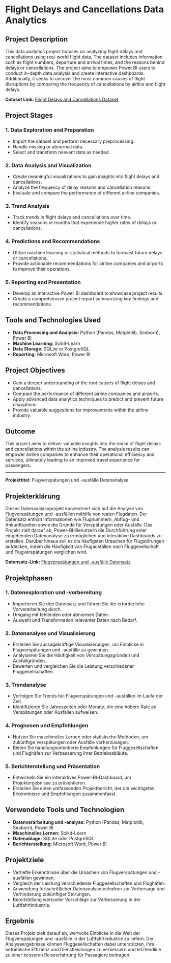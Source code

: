 # Flight Delays and Cancellations Data Analytics

## Project Description
This data analytics project focuses on analyzing flight delays and cancellations using real-world flight data. The dataset includes information such as flight numbers, departure and arrival times, and the reasons behind delays or cancellations. The project aims to empower Power BI users to conduct in-depth data analysis and create interactive dashboards. Additionally, it seeks to uncover the most common causes of flight disruptions by comparing the frequency of cancellations by airline and flight delays.

**Dataset Link:** [Flight Delays and Cancellations Dataset](https://www.kaggle.com/datasets/usdot/flight-delays/)

## Project Stages

### 1. Data Exploration and Preparation
- Import the dataset and perform necessary preprocessing.
- Handle missing or abnormal data.
- Select and transform relevant data as needed.

### 2. Data Analysis and Visualization
- Create meaningful visualizations to gain insights into flight delays and cancellations.
- Analyze the frequency of delay reasons and cancellation reasons.
- Evaluate and compare the performance of different airline companies.

### 3. Trend Analysis
- Track trends in flight delays and cancellations over time.
- Identify seasons or months that experience higher rates of delays or cancellations.

### 4. Predictions and Recommendations
- Utilize machine learning or statistical methods to forecast future delays or cancellations.
- Provide actionable recommendations for airline companies and airports to improve their operations.

### 5. Reporting and Presentation
- Develop an interactive Power BI dashboard to showcase project results.
- Create a comprehensive project report summarizing key findings and recommendations.

## Tools and Technologies Used
- **Data Processing and Analysis:** Python (Pandas, Matplotlib, Seaborn), Power BI
- **Machine Learning:** Scikit-Learn
- **Data Storage:** SQLite or PostgreSQL
- **Reporting:** Microsoft Word, Power BI

## Project Objectives
- Gain a deeper understanding of the root causes of flight delays and cancellations.
- Compare the performance of different airline companies and airports.
- Apply advanced data analytics techniques to predict and prevent future disruptions.
- Provide valuable suggestions for improvements within the airline industry.

## Outcome
This project aims to deliver valuable insights into the realm of flight delays and cancellations within the airline industry. The analysis results can empower airline companies to enhance their operational efficiency and services, ultimately leading to an improved travel experience for passengers.

---

**Projekttitel:** Flugverspätungen und -ausfälle Datenanalyse

## Projekterklärung
Dieses Datenanalyseprojekt konzentriert sich auf die Analyse von Flugverspätungen und -ausfällen mithilfe von realen Flugdaten. Der Datensatz enthält Informationen wie Flugnummern, Abflug- und Ankunftszeiten sowie die Gründe für Verspätungen oder Ausfälle. Das Projekt zielt darauf ab, Power-BI-Benutzern die Durchführung einer eingehenden Datenanalyse zu ermöglichen und interaktive Dashboards zu erstellen. Darüber hinaus soll es die häufigsten Ursachen für Flugstörungen aufdecken, indem die Häufigkeit von Flugausfällen nach Fluggesellschaft und Flugverspätungen verglichen wird.

**Datensatz-Link:** [Flugverspätungen und -ausfälle Datensatz](https://www.kaggle.com/datasets/usdot/flight-delays/)

## Projektphasen

### 1. Datenexploration und -vorbereitung
- Importieren Sie den Datensatz und führen Sie die erforderliche Vorverarbeitung durch.
- Umgang mit fehlenden oder abnormen Daten.
- Auswahl und Transformation relevanter Daten nach Bedarf.

### 2. Datenanalyse und Visualisierung
- Erstellen Sie aussagekräftige Visualisierungen, um Einblicke in Flugverspätungen und -ausfälle zu gewinnen.
- Analysieren Sie die Häufigkeit von Verspätungsgründen und Ausfallgründen.
- Bewerten und vergleichen Sie die Leistung verschiedener Fluggesellschaften.

### 3. Trendanalyse
- Verfolgen Sie Trends bei Flugverspätungen und -ausfällen im Laufe der Zeit.
- Identifizieren Sie Jahreszeiten oder Monate, die eine höhere Rate an Verspätungen oder Ausfällen aufweisen.

### 4. Prognosen und Empfehlungen
- Nutzen Sie maschinelles Lernen oder statistische Methoden, um zukünftige Verspätungen oder Ausfälle vorherzusagen.
- Bieten Sie handlungsorientierte Empfehlungen für Fluggesellschaften und Flughäfen zur Verbesserung ihrer Betriebsabläufe.

### 5. Berichterstellung und Präsentation
- Entwickeln Sie ein interaktives Power-BI-Dashboard, um Projektergebnisse zu präsentieren.
- Erstellen Sie einen umfassenden Projektbericht, der die wichtigsten Erkenntnisse und Empfehlungen zusammenfasst.

## Verwendete Tools und Technologien
- **Datenverarbeitung und -analyse:** Python (Pandas, Matplotlib, Seaborn), Power BI
- **Maschinelles Lernen:** Scikit-Learn
- **Datenablage:** SQLite oder PostgreSQL
- **Berichterstellung:** Microsoft Word, Power BI

## Projektziele
- Vertiefte Erkenntnisse über die Ursachen von Flugverspätungen und -ausfällen gewinnen.
- Vergleich der Leistung verschiedener Fluggesellschaften und Flughäfen.
- Anwendung fortschrittlicher Datenanalysetechniken zur Vorhersage und Verhinderung zukünftiger Störungen.
- Bereitstellung wertvoller Vorschläge zur Verbesserung in der Luftfahrtindustrie.

## Ergebnis
Dieses Projekt zielt darauf ab, wertvolle Einblicke in die Welt der Flugverspätungen und -ausfälle in der Luftfahrtindustrie zu liefern. Die Analyseergebnisse können Fluggesellschaften dabei unterstützen, ihre betriebliche Effizienz und Dienstleistungen zu verbessern und letztendlich zu einer besseren Reiseerfahrung für Passagiere beitragen.

